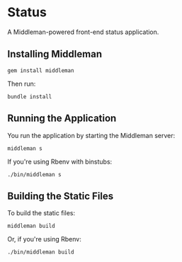 Status
======

A Middleman-powered front-end status application.

## Installing Middleman

```shell
gem install middleman
```

Then run:

```shell
bundle install
```

## Running the Application

You run the application by starting the Middleman server:

```shell
middleman s
```

If you're using Rbenv with binstubs:

```shell
./bin/middleman s
```

## Building the Static Files

To build the static files:

```shell
middleman build
```

Or, if you're using Rbenv:

```shell
./bin/middleman build
```

